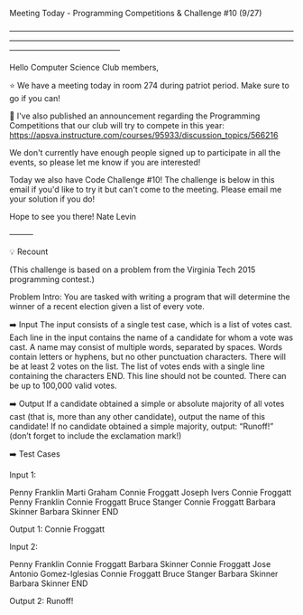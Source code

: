 Meeting Today - Programming Competitions & Challenge #10 (9/27)

——————————————————————————————————————————————————————————————————————————————————————

Hello Computer Science Club members,

⭐️ We have a meeting today in room 274 during patriot period.
Make sure to go if you can!

🚨 I've also published an announcement regarding the Programming Competitions that our club will try to compete in this year: https://apsva.instructure.com/courses/95933/discussion_topics/566216

We don't currently have enough people signed up to participate in all the events, so please let me know if you are interested!

Today we also have Code Challenge #10! The challenge is below in this email if you'd like to try it but can't come to the meeting. Please email me your solution if you do!

Hope to see you there!
Nate Levin

———

💡 Recount

(This challenge is based on a problem from the Virginia Tech 2015 programming contest.)

Problem Intro: You are tasked with writing a program that will determine the winner of a recent election given a list of every vote.

➡️ Input
The input consists of a single test case, which is a list of votes cast. Each line
in the input contains the name of a candidate for whom a vote was cast. A name may consist of multiple words, separated by spaces. Words contain letters or hyphens, but no other punctuation characters. There will be at least 2 votes on the list. The list of votes ends with a single line containing the characters END. This line should not be counted. There can be up to 100,000 valid votes.

➡️ Output
If a candidate obtained a simple or absolute majority of all votes cast (that is, more than any other candidate), output the name of this candidate! If no candidate obtained a simple majority, output: “Runoff!” (don’t forget to include the exclamation mark!)

➡️ Test Cases

Input 1:

Penny Franklin
Marti Graham
Connie Froggatt
Joseph Ivers
Connie Froggatt
Penny Franklin
Connie Froggatt
Bruce Stanger
Connie Froggatt
Barbara Skinner
Barbara Skinner
END

Output 1: Connie Froggatt

Input 2:

Penny Franklin
Connie Froggatt
Barbara Skinner
Connie Froggatt
Jose Antonio Gomez-Iglesias
Connie Froggatt
Bruce Stanger
Barbara Skinner
Barbara Skinner
END

Output 2: Runoff!
